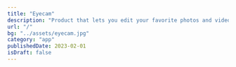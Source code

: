 ```yaml
---
title: "Eyecam"
description: "Product that lets you edit your favorite photos and videos at any time"
url: "/"
bg: "../assets/eyecam.jpg"
category: "app"
publishedDate: 2023-02-01
isDraft: false
---
```

